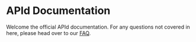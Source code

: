 # APId Documentation

Welcome the official APId documentation. For any questions not covered in here, please head over to our [FAQ](https://faq.getapid.com).
